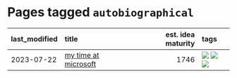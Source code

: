 # Pages tagged `autobiographical`

|last_modified|title|est. idea maturity|tags
|:---|:---|---:|:---|
|2023-07-22|[my time at microsoft](../my_time_at_microsoft.md)|1746|[![](https://img.shields.io/badge/tag-amazon-3b815)](../tags/amazon.md) [![](https://img.shields.io/badge/tag-autobiographical-3b18a)](../tags/autobiographical.md) [![](https://img.shields.io/badge/tag-microsoft-957448)](../tags/microsoft.md)|
